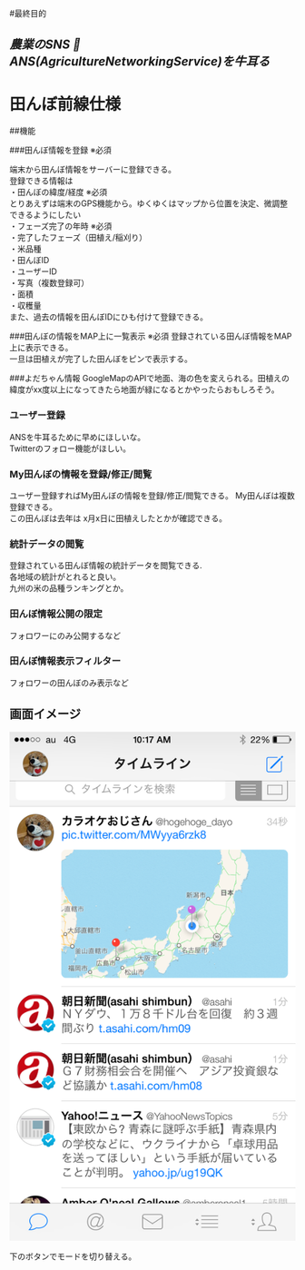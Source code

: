 #最終目的

## *農業のSNS 🌾 ANS(AgricultureNetworkingService)を牛耳る*

# 田んぼ前線仕様

##機能

###田んぼ情報を登録 ※必須

端末から田んぼ情報をサーバーに登録できる。  
登録できる情報は  
・田んぼの緯度/経度  ※必須  
    とりあえずは端末のGPS機能から。ゆくゆくはマップから位置を決定、微調整できるようにしたい  
・フェーズ完了の年時 ※必須  
・完了したフェーズ（田植え/稲刈り）  
・米品種  
・田んぼID  
・ユーザーID  
・写真（複数登録可）  
・面積  
・収穫量  
また、過去の情報を田んぼIDにひも付けて登録できる。

###田んぼの情報をMAP上に一覧表示 ※必須
登録されている田んぼ情報をMAP上に表示できる。  
一旦は田植えが完了した田んぼをピンで表示する。

###よだちゃん情報
GoogleMapのAPIで地面、海の色を変えられる。田植えの緯度がxx度以上になってきたら地面が緑になるとかやったらおもしろそう。

### ユーザー登録
ANSを牛耳るために早めにほしいな。  
Twitterのフォロー機能がほしい。

### My田んぼの情報を登録/修正/閲覧
ユーザー登録すればMy田んぼの情報を登録/修正/閲覧できる。
My田んぼは複数登録できる。  
この田んぼは去年は x月x日に田植えしたとかが確認できる。

### 統計データの閲覧
登録されている田んぼ情報の統計データを閲覧できる.    
各地域の統計がとれると良い。  
九州の米の品種ランキングとか。  

### 田んぼ情報公開の限定
フォロワーにのみ公開するなど

### 田んぼ情報表示フィルター
フォロワーの田んぼのみ表示など

## 画面イメージ
![](TOP.PNG)

下のボタンでモードを切り替える。
